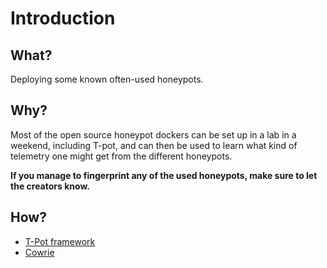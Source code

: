 # Introduction

## What?

Deploying some known often-used honeypots.

## Why?

Most of the open source honeypot dockers can be set up in a lab in a weekend, including T-pot, and can then be used to learn what kind of telemetry one might get from the different honeypots. 

**If you manage to fingerprint any of the used honeypots, make sure to let the creators know.**

## How?

* [T-Pot framework](tpot.md)
* [Cowrie](cowrie.md)

